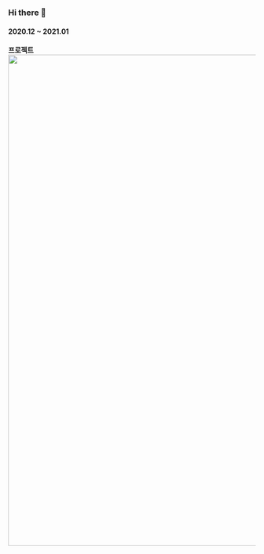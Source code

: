 ### Hi there 👋

<h4>2020.12 ~ 2021.01<h4>
 프로젝트 
<img src="https://user-images.githubusercontent.com/69497845/104979311-5464c480-5a47-11eb-9d46-6a809e86845f.png" height="1000">
<!-- 
**jiunlee-hub/jiunlee-hub** is a ✨ _special_ ✨ repository because its `README.md` (this file) appears on your GitHub profile.

Here are some ideas to get you started:

- 🔭 I’m currently working on ...
- 🌱 I’m currently learning ...
- 👯 I’m looking to collaborate on ...
- 🤔 I’m looking for help with ...
- 💬 Ask me about ...
- 📫 How to reach me: ...
- 😄 Pronouns: ...
- ⚡ Fun fact: ...
-->
